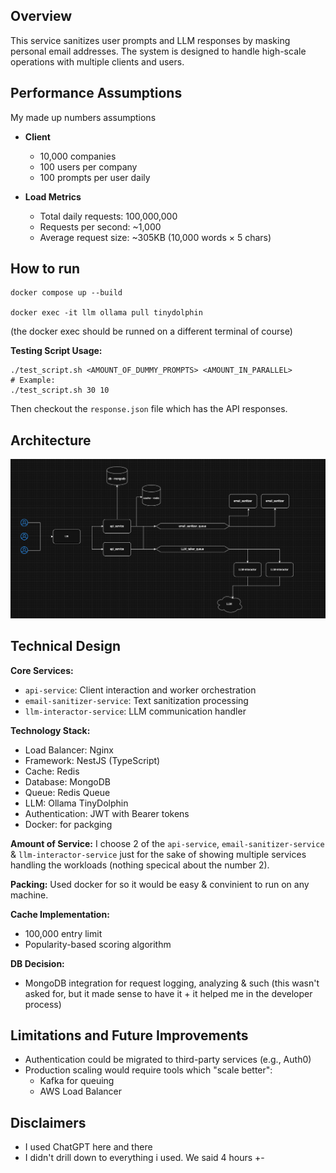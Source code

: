 ## Overview
This service sanitizes user prompts and LLM responses by masking personal email addresses. The system is designed to handle high-scale operations with multiple clients and users.

## Performance Assumptions
My made up numbers assumptions
- **Client**
  - 10,000 companies
  - 100 users per company
  - 100 prompts per user daily

- **Load Metrics**
  - Total daily requests: 100,000,000
  - Requests per second: ~1,000
  - Average request size: ~305KB (10,000 words × 5 chars)

## How to run
```
docker compose up --build

docker exec -it llm ollama pull tinydolphin
```
(the docker exec should be runned on a different terminal of course)

**Testing Script Usage:**
```
./test_script.sh <AMOUNT_OF_DUMMY_PROMPTS> <AMOUNT_IN_PARALLEL>
# Example:
./test_script.sh 30 10
```

Then checkout the `response.json` file which has the API responses.

## Architecture
![Architecture Diagram](./archi.png)

## Technical Design

**Core Services:**
- `api-service`: Client interaction and worker orchestration
- `email-sanitizer-service`: Text sanitization processing
- `llm-interactor-service`: LLM communication handler

**Technology Stack:**
- Load Balancer: Nginx
- Framework: NestJS (TypeScript)
- Cache: Redis
- Database: MongoDB
- Queue: Redis Queue
- LLM: Ollama TinyDolphin
- Authentication: JWT with Bearer tokens
- Docker: for packging

**Amount of Service:**
I choose 2 of the `api-service`, `email-sanitizer-service` & `llm-interactor-service` just for the sake of showing multiple services handling the workloads (nothing specical about the number 2).
 
**Packing:**
Used docker for so it would be easy & convinient to run on any machine.

**Cache Implementation:**
- 100,000 entry limit
- Popularity-based scoring algorithm

**DB Decision:**
- MongoDB integration for request logging, analyzing & such (this wasn't asked for, but it made sense to have it + it helped me in the developer process) 

## Limitations and Future Improvements
- Authentication could be migrated to third-party services (e.g., Auth0)
- Production scaling would require tools which "scale better":
  - Kafka for queuing
  - AWS Load Balancer

## Disclaimers
- I used ChatGPT here and there
- I didn't drill down to everything i used. We said 4 hours +- 
